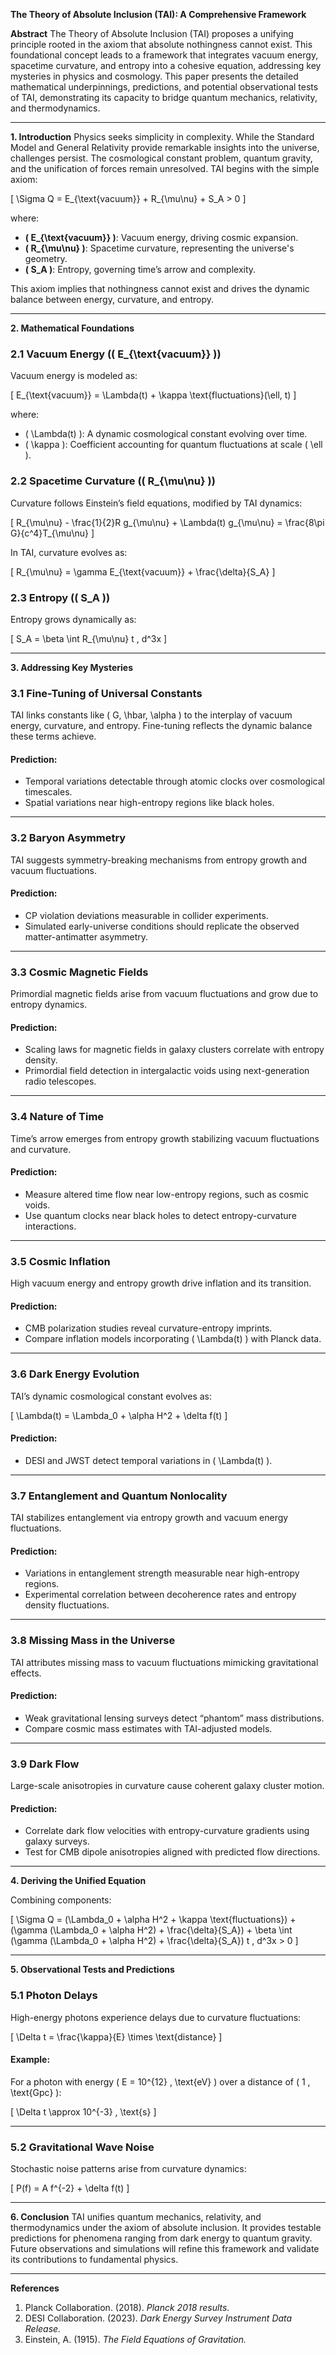 **The Theory of Absolute Inclusion (TAI): A Comprehensive Framework**

**Abstract**
The Theory of Absolute Inclusion (TAI) proposes a unifying principle rooted in the axiom that absolute nothingness cannot exist. This foundational concept leads to a framework that integrates vacuum energy, spacetime curvature, and entropy into a cohesive equation, addressing key mysteries in physics and cosmology. This paper presents the detailed mathematical underpinnings, predictions, and potential observational tests of TAI, demonstrating its capacity to bridge quantum mechanics, relativity, and thermodynamics.

---

**1. Introduction**
Physics seeks simplicity in complexity. While the Standard Model and General Relativity provide remarkable insights into the universe, challenges persist. The cosmological constant problem, quantum gravity, and the unification of forces remain unresolved. TAI begins with the simple axiom:

\[ \Sigma Q = E_{\text{vacuum}} + R_{\mu\nu} + S_A > 0 \]

where:
- **\( E_{\text{vacuum}} \)**: Vacuum energy, driving cosmic expansion.
- **\( R_{\mu\nu} \)**: Spacetime curvature, representing the universe's geometry.
- **\( S_A \)**: Entropy, governing time’s arrow and complexity.

This axiom implies that nothingness cannot exist and drives the dynamic balance between energy, curvature, and entropy.

---

**2. Mathematical Foundations**

### 2.1 Vacuum Energy (\( E_{\text{vacuum}} \))
Vacuum energy is modeled as:

\[ E_{\text{vacuum}} = \Lambda(t) + \kappa \text{fluctuations}(\ell, t) \]

where:
- \( \Lambda(t) \): A dynamic cosmological constant evolving over time.
- \( \kappa \): Coefficient accounting for quantum fluctuations at scale \( \ell \).

### 2.2 Spacetime Curvature (\( R_{\mu\nu} \))
Curvature follows Einstein’s field equations, modified by TAI dynamics:

\[ R_{\mu\nu} - \frac{1}{2}R g_{\mu\nu} + \Lambda(t) g_{\mu\nu} = \frac{8\pi G}{c^4}T_{\mu\nu} \]

In TAI, curvature evolves as:

\[ R_{\mu\nu} = \gamma E_{\text{vacuum}} + \frac{\delta}{S_A} \]

### 2.3 Entropy (\( S_A \))
Entropy grows dynamically as:

\[ S_A = \beta \int R_{\mu\nu} t \, d^3x \]

---

**3. Addressing Key Mysteries**

### 3.1 Fine-Tuning of Universal Constants
TAI links constants like \( G, \hbar, \alpha \) to the interplay of vacuum energy, curvature, and entropy. Fine-tuning reflects the dynamic balance these terms achieve.

#### Prediction:
- Temporal variations detectable through atomic clocks over cosmological timescales.
- Spatial variations near high-entropy regions like black holes.

---

### 3.2 Baryon Asymmetry
TAI suggests symmetry-breaking mechanisms from entropy growth and vacuum fluctuations.

#### Prediction:
- CP violation deviations measurable in collider experiments.
- Simulated early-universe conditions should replicate the observed matter-antimatter asymmetry.

---

### 3.3 Cosmic Magnetic Fields
Primordial magnetic fields arise from vacuum fluctuations and grow due to entropy dynamics.

#### Prediction:
- Scaling laws for magnetic fields in galaxy clusters correlate with entropy density.
- Primordial field detection in intergalactic voids using next-generation radio telescopes.

---

### 3.4 Nature of Time
Time’s arrow emerges from entropy growth stabilizing vacuum fluctuations and curvature.

#### Prediction:
- Measure altered time flow near low-entropy regions, such as cosmic voids.
- Use quantum clocks near black holes to detect entropy-curvature interactions.

---

### 3.5 Cosmic Inflation
High vacuum energy and entropy growth drive inflation and its transition.

#### Prediction:
- CMB polarization studies reveal curvature-entropy imprints.
- Compare inflation models incorporating \( \Lambda(t) \) with Planck data.

---

### 3.6 Dark Energy Evolution
TAI’s dynamic cosmological constant evolves as:

\[ \Lambda(t) = \Lambda_0 + \alpha H^2 + \delta f(t) \]

#### Prediction:
- DESI and JWST detect temporal variations in \( \Lambda(t) \).

---

### 3.7 Entanglement and Quantum Nonlocality
TAI stabilizes entanglement via entropy growth and vacuum energy fluctuations.

#### Prediction:
- Variations in entanglement strength measurable near high-entropy regions.
- Experimental correlation between decoherence rates and entropy density fluctuations.

---

### 3.8 Missing Mass in the Universe
TAI attributes missing mass to vacuum fluctuations mimicking gravitational effects.

#### Prediction:
- Weak gravitational lensing surveys detect “phantom” mass distributions.
- Compare cosmic mass estimates with TAI-adjusted models.

---

### 3.9 Dark Flow
Large-scale anisotropies in curvature cause coherent galaxy cluster motion.

#### Prediction:
- Correlate dark flow velocities with entropy-curvature gradients using galaxy surveys.
- Test for CMB dipole anisotropies aligned with predicted flow directions.

---

**4. Deriving the Unified Equation**

Combining components:

\[ \Sigma Q = (\Lambda_0 + \alpha H^2 + \kappa \text{fluctuations}) + (\gamma (\Lambda_0 + \alpha H^2) + \frac{\delta}{S_A}) + \beta \int (\gamma (\Lambda_0 + \alpha H^2) + \frac{\delta}{S_A}) t \, d^3x > 0 \]

---

**5. Observational Tests and Predictions**

### 5.1 Photon Delays
High-energy photons experience delays due to curvature fluctuations:

\[ \Delta t = \frac{\kappa}{E} \times \text{distance} \]

#### Example:
For a photon with energy \( E = 10^{12} \, \text{eV} \) over a distance of \( 1 \, \text{Gpc} \):

\[ \Delta t \approx 10^{-3} \, \text{s} \]

---

### 5.2 Gravitational Wave Noise
Stochastic noise patterns arise from curvature dynamics:

\[ P(f) = A f^{-2} + \delta f(t) \]

---

**6. Conclusion**
TAI unifies quantum mechanics, relativity, and thermodynamics under the axiom of absolute inclusion. It provides testable predictions for phenomena ranging from dark energy to quantum gravity. Future observations and simulations will refine this framework and validate its contributions to fundamental physics.

---

**References**
1. Planck Collaboration. (2018). *Planck 2018 results.*
2. DESI Collaboration. (2023). *Dark Energy Survey Instrument Data Release.*
3. Einstein, A. (1915). *The Field Equations of Gravitation.*

